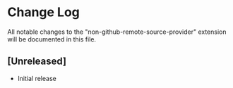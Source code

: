 # Change Log

All notable changes to the "non-github-remote-source-provider" extension will be documented in this file.

## [Unreleased]

- Initial release
